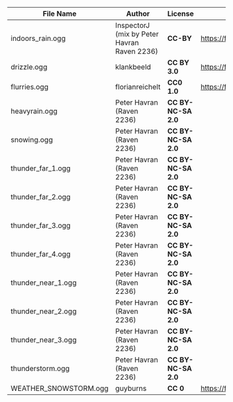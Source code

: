 | File Name        | Author   | License   | Link                            |
|------------------|----------|-----------|---------------------------------|
| indoors_rain.ogg | InspectorJ (mix by Peter Havran Raven 2236) | **CC-BY** | https://freesound.org/people/InspectorJ/sounds/346641/ |
| drizzle.ogg | klankbeeld | **CC BY 3.0** | https://freesound.org/people/klankbeeld/sounds/325442/ |
| flurries.ogg | florianreichelt | **CC0 1.0** | https://freesound.org/people/florianreichelt/sounds/453167/ |
| heavyrain.ogg | Peter Havran (Raven 2236) | **CC BY-NC-SA 2.0** | |
| snowing.ogg | Peter Havran (Raven 2236) | **CC BY-NC-SA 2.0** | |
| thunder_far_1.ogg | Peter Havran (Raven 2236) | **CC BY-NC-SA 2.0** | |
| thunder_far_2.ogg | Peter Havran (Raven 2236) | **CC BY-NC-SA 2.0** | |
| thunder_far_3.ogg | Peter Havran (Raven 2236) | **CC BY-NC-SA 2.0** | |
| thunder_far_4.ogg | Peter Havran (Raven 2236) | **CC BY-NC-SA 2.0** | |
| thunder_near_1.ogg | Peter Havran (Raven 2236) | **CC BY-NC-SA 2.0** | |
| thunder_near_2.ogg | Peter Havran (Raven 2236) | **CC BY-NC-SA 2.0** | |
| thunder_near_3.ogg | Peter Havran (Raven 2236) | **CC BY-NC-SA 2.0** | |
| thunderstorm.ogg | Peter Havran (Raven 2236) | **CC BY-NC-SA 2.0** | |
| WEATHER_SNOWSTORM.ogg | guyburns | **CC 0** | https://freesound.org/people/guyburns/sounds/473815/ |
